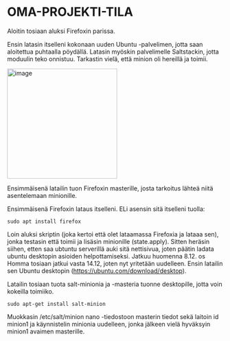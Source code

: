 # OMA-PROJEKTI-TILA

Aloitin tosiaan aluksi Firefoxin parissa. 

Ensin latasin itselleni kokonaan uuden Ubuntu -palvelimen, jotta saan aloitettua puhtaalla pöydällä. Latasin myöskin palvelimelle Saltstackin, jotta moduulin teko onnistuu. Tarkastin vielä, että minion oli hereillä ja toimii.

<img width="256" alt="image" src="https://user-images.githubusercontent.com/118457367/206497242-609821e4-4c47-4f44-86d5-054e049445a8.png">

Ensimmäisenä latailin tuon Firefoxin masterille, josta tarkoitus lähteä niitä asentelemaan minionille. 

Ensimmäisenä Firefoxin lataus itselleni. ELi asensin sitä itselleni tuolla:

```sudo apt install firefox```

Loin aluksi skriptin (joka kertoi että olet lataamassa Firefoxia ja lataaa sen), jonka testasin että toimii ja lisäsin minionille (state.apply). Sitten heräsin siihen, etten saa ubtuntu serverillä auki sitä nettisivua, joten päätin ladata ubuntu desktopin asioiden helpottamiseksi. Jatkuu huomenna 8.12.
os
Homma tosiaan jatkui vasta 14.12, joten nyt yritetään uudelleen. Ensin latailin sen Ubuntu desktopin (https://ubuntu.com/download/desktop). 

Latailin tosiaan tuota salt-minionia ja -masteria tuonne desktopille, jotta voin kokeilla toimiiko.

```sudo apt-get install salt-minion```

Muokkasin /etc/salt/minion nano -tiedostoon masterin tiedot sekä laitoin id minion1 ja käynnistelin minionia uudelleen, jonka jälkeen vielä hyväksyin minion1 avaimen masterille. 





